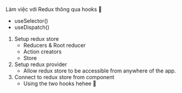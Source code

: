 Làm việc với Redux thông qua hooks 🎉

* useSelector()
* useDispatch()
1. Setup redux store
   * Reducers & Root reducer
   * Action creators
   * Store
2. Setup redux provider
   * Allow redux store to be accessible from anywhere of the app.
3. Connect to redux store from component
   * Using the two hooks hehee 🎉
